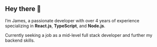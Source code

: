 ## Hey there 👋

I’m James, a passionate developer with over 4 years of experience specializing in **React.js**, **TypeScript**, and **Node.js**.

Currently seeking a job as a mid-level full stack developer and further my backend skills.
